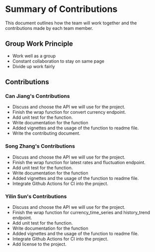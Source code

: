 # Summary of Contributions

This document outlines how the team will work together and the contributions made by each team member. 

## Group Work Principle

- Work well as a group
- Constant collaboration to stay on same page
- Divide up work fairly

## Contributions

### Can Jiang's Contributions

- Discuss and choose the API we will use for the project.
- Finish the wrap function for convert currency endpoint. 
- Add unit test for the function.
- Write documentation for the function
- Added vignettes and the usage of the function to readme file. 
- Write the contributing document.

### Song Zhang's Contributions

- Discuss and choose the API we will use for the project.
- Finish the wrap function for latest rates and fluctuation endpoint. 
- Add unit test for the function.
- Write documentation for the function
- Added vignettes and the usage of the function to readme file. 
- Integrate Github Actions for CI into the project.

### Yilin Sun's Contributions

- Discuss and choose the API we will use for the project.
- Finish the wrap function for currency_time_series and history_trend endpoint. 
- Add unit test for the function.
- Write documentation for the function
- Added vignettes and the usage of the function to readme file. 
- Integrate Github Actions for CI into the project.
- Add license to the project. 
